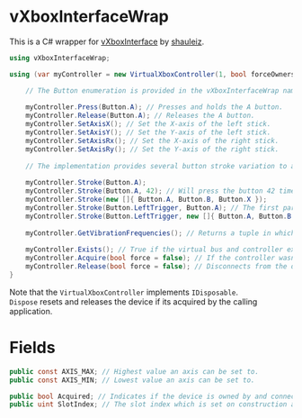 # vXboxInterfaceWrap

This is a C# wrapper for [vXboxInterface](https://github.com/shauleiz/vXboxInterface/releases/latest) by [shauleiz](https://github.com/shauleiz/).


```csharp
using vXboxInterfaceWrap;

using (var myController = new VirtualXboxController(1, bool forceOwnership = false)) { // Manage controller in slot 1.

    // The Button enumeration is provided in the vXboxInterfaceWrap namespace.
    
    myController.Press(Button.A); // Presses and holds the A button.
    myController.Release(Button.A); // Releases the A button.
    myController.SetAxisX(); // Set the X-axis of the left stick.
    myController.SetAxisY(); // Set the Y-axis of the left stick.
    myController.SetAxisRx(); // Set the X-axis of the right stick.
    myController.SetAxisRy(); // Set the Y-axis of the right stick.
    
    // The implementation provides several button stroke variation to avoid Press/Releases.
    
    myController.Stroke(Button.A);
    myController.Stroke(Button.A, 42); // Will press the button 42 times.
    myController.Stroke(new []{ Button.A, Button.B, Button.X });
    myController.Stroke(Button.LeftTrigger, Button.A); // The first parameter acts as a modifier which is pressed first and released last.
    myController.Stroke(Button.LeftTrigger, new []{ Button.A, Button.B }); // Similar to above. The buttons get released in reverse order.
    
    myController.GetVibrationFrequencies(); // Returns a tuple in which the first item is the low-frequency and the second item the high-frequency rumble motor value.
    
    myController.Exists(); // True if the virtual bus and controller exists in the managed slot index.
    myController.Acquire(bool force = false); // If the controller wasn't acquired on construction you can manually try again with this call.
    myController.Release(bool force = false); // Disconnects from the device. (Un-Plug)
}
```
Note that the ``VirtualXboxController`` implements ``IDisposable``.   
``Dispose`` resets and releases the device if its acquired by the calling application.

# Fields

```csharp
public const AXIS_MAX; // Highest value an axis can be set to.
public const AXIS_MIN; // Lowest value an axis can be set to.

public bool Acquired; // Indicates if the device is owned by and connected to the calling application.
public uint SlotIndex; // The slot index which is set on construction and which is managed by this object.
```
